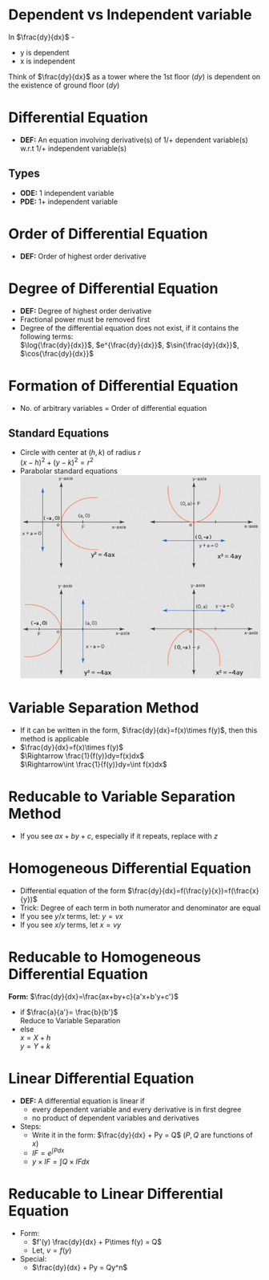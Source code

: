 # Dependent vs Independent variable
In $\frac{dy}{dx}$ -
- y is dependent
- x is independent

Think of $\frac{dy}{dx}$ as a tower where the 1st floor ($dy$) is dependent on the existence of ground floor ($dy$)

# Differential Equation
- **DEF:** An equation involving derivative(s) of 1/+ dependent variable(s) w.r.t 1/+ independent variable(s)
## Types
- **ODE:** 1 independent variable
- **PDE:** 1+ independent variable

# Order of Differential Equation
- **DEF:** Order of highest order derivative

# Degree of Differential Equation
- **DEF:** Degree of highest order derivative
- Fractional power must be removed first
- Degree of the differential equation does not exist, if it contains the following terms:\
  $\log{\frac{dy}{dx}}$, $e^{\frac{dy}{dx}}$, $\sin{\frac{dy}{dx}}$, $\cos{\frac{dy}{dx}}$

# Formation of Differential Equation
- No. of arbitrary variables = Order of differential equation

## Standard Equations
- Circle with center at $(h,k)$ of radius $r$\
  $(x-h)^2+(y-k)^2=r^2$
- Parabolar standard equations\
  ![Alt text](<parabola standard equations.png>)

# Variable Separation Method
- If it can be written in the form, $\frac{dy}{dx}=f(x)\times f(y)$, then this method is applicable
- $\frac{dy}{dx}=f(x)\times f(y)$\
  $\Rightarrow \frac{1}{f(y)}dy=f(x)dx$\
  $\Rightarrow\int \frac{1}{f(y)}dy=\int f(x)dx$

# Reducable to Variable Separation Method
- If you see $ax+by+c$, especially if it repeats, replace with $z$

# Homogeneous Differential Equation
- Differential equation of the form $\frac{dy}{dx}=f(\frac{y}{x})=f(\frac{x}{y})$
- Trick: Degree of each term in both numerator and denominator are equal
- If you see $y/x$ terms, let: $y=vx$
- If you see $x/y$ terms, let $x=vy$

# Reducable to Homogeneous Differential Equation
**Form:** $\frac{dy}{dx}=\frac{ax+by+c}{a'x+b'y+c'}$
- if $\frac{a}{a'}= \frac{b}{b'}$\
  Reduce to Variable Separation
- else\
  $x=X+h$\
  $y=Y+k$

# Linear Differential Equation
- **DEF:** A differential equation is linear if
  - every dependent variable and every derivative is in first degree
  - no product of dependent variables and derivatives
- Steps:
  - Write it in the form: $\frac{dy}{dx} + Py = Q$ ($P,Q$ are functions of $x$)
  - $IF=e^{\int Pdx}$
  - $y\times IF=\int Q\times IFdx$

# Reducable to Linear Differential Equation
- Form:
  - $f'(y) \frac{dy}{dx} + P\times f(y) = Q$
  - Let, $v=f(y)$
- Special:
  - $\frac{dy}{dx} + Py = Qy^n$